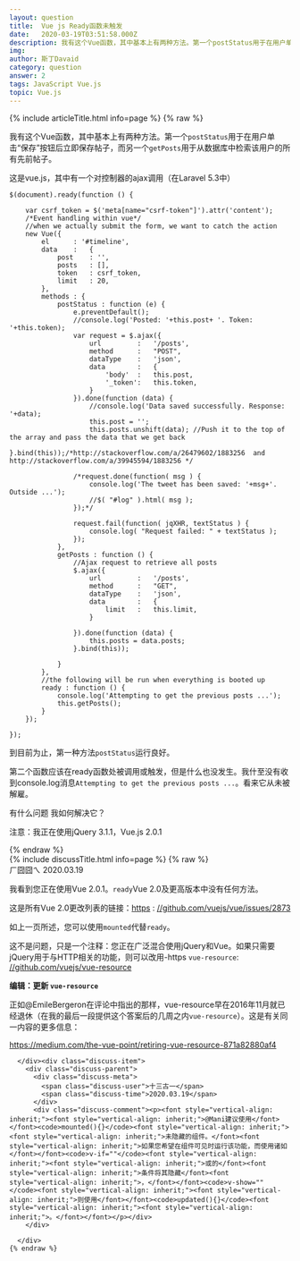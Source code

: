```yaml
---
layout: question
title:  Vue js Ready函数未触发
date:   2020-03-19T03:51:58.000Z
description: 我有这个Vue函数，其中基本上有两种方法。第一个postStatus用于在用户单击“保存”按钮后立即保存帖子，而另一个getPosts用于从数据库中检索该...
img: 
author: 斯丁Davaid
category: question
answer: 2
tags: JavaScript Vue.js
topic: Vue.js
---
```

<div class="article-root">
  <div class="article">
    {% include articleTitle.html info=page %}
    {% raw %}
    <div class="article-content"><p><font style="vertical-align: inherit;"><font style="vertical-align: inherit;">我有这个Vue函数，其中基本上有两种方法。</font><font style="vertical-align: inherit;">第一个</font></font><code>postStatus</code><font style="vertical-align: inherit;"><font style="vertical-align: inherit;">用于在用户单击“保存”按钮后立即保存帖子，而另一个</font></font><code>getPosts</code><font style="vertical-align: inherit;"><font style="vertical-align: inherit;">用于从数据库中检索该用户的所有先前帖子。</font></font></p>

<p><font style="vertical-align: inherit;"><font style="vertical-align: inherit;">这是vue.js，其中有一个对控制器的ajax调用（在Laravel 5.3中）</font></font></p>

<pre><code>$(document).ready(function () {<font></font>
<font></font>
    var csrf_token = $('meta[name="csrf-token"]').attr('content');<font></font>
    /*Event handling within vue*/<font></font>
    //when we actually submit the form, we want to catch the action<font></font>
    new Vue({<font></font>
        el      : '#timeline',<font></font>
        data    :   {<font></font>
            post    : '',<font></font>
            posts   : [],<font></font>
            token   : csrf_token,<font></font>
            limit   : 20,<font></font>
        },<font></font>
        methods : {<font></font>
            postStatus : function (e) {<font></font>
                e.preventDefault();<font></font>
                //console.log('Posted: '+this.post+ '. Token: '+this.token);<font></font>
                var request = $.ajax({<font></font>
                    url         :   '/posts',<font></font>
                    method      :   "POST",<font></font>
                    dataType    :   'json',<font></font>
                    data        :   {<font></font>
                        'body'  :   this.post,<font></font>
                        '_token':   this.token,<font></font>
                    }<font></font>
                }).done(function (data) {<font></font>
                    //console.log('Data saved successfully. Response: '+data);<font></font>
                    this.post = '';<font></font>
                    this.posts.unshift(data); //Push it to the top of the array and pass the data that we get back<font></font>
                }.bind(this));/*http://stackoverflow.com/a/26479602/1883256  and  http://stackoverflow.com/a/39945594/1883256 */<font></font>
<font></font>
                /*request.done(function( msg ) {<font></font>
                    console.log('The tweet has been saved: '+msg+'. Outside ...');<font></font>
                    //$( "#log" ).html( msg );<font></font>
                });*/<font></font>
<font></font>
                request.fail(function( jqXHR, textStatus ) {<font></font>
                    console.log( "Request failed: " + textStatus );<font></font>
                });<font></font>
            },<font></font>
            getPosts : function () {<font></font>
                //Ajax request to retrieve all posts<font></font>
                $.ajax({<font></font>
                    url         :   '/posts',<font></font>
                    method      :   "GET",<font></font>
                    dataType    :   'json',<font></font>
                    data        :   {<font></font>
                        limit   :   this.limit,<font></font>
                    }<font></font>
<font></font>
                }).done(function (data) {<font></font>
                    this.posts = data.posts;<font></font>
                }.bind(this));<font></font>
<font></font>
            }<font></font>
        },<font></font>
        //the following will be run when everything is booted up<font></font>
        ready : function () {<font></font>
            console.log('Attempting to get the previous posts ...');<font></font>
            this.getPosts();<font></font>
        }<font></font>
    });<font></font>
<font></font>
});<font></font>
</code></pre>

<p><font style="vertical-align: inherit;"><font style="vertical-align: inherit;">到目前为止，第一种方法</font></font><code>postStatus</code><font style="vertical-align: inherit;"><font style="vertical-align: inherit;">运行良好。</font></font></p>

<p><font style="vertical-align: inherit;"><font style="vertical-align: inherit;">第二个函数应该在ready函数处被调用或触发，但是什么也没发生。</font><font style="vertical-align: inherit;">我什至没有收到console.log消息</font></font><code>Attempting to get the previous posts ...</code><font style="vertical-align: inherit;"><font style="vertical-align: inherit;">。</font><font style="vertical-align: inherit;">看来它从未被解雇。</font></font></p>

<p><font style="vertical-align: inherit;"><font style="vertical-align: inherit;">有什么问题 </font><font style="vertical-align: inherit;">我如何解决它？</font></font></p>

<p><font style="vertical-align: inherit;"><font style="vertical-align: inherit;">注意：我正在使用jQuery 3.1.1，Vue.js 2.0.1</font></font></p></div>
    {% endraw %}
  </div>

  <div class="discuss-wrapper">
    {% include discussTitle.html info=page %}
    {% raw %}
    <div class="discuss-item">
        <div class="discuss-parent">
          <div class="discuss-meta">
            <span class="discuss-user">ㄏ囧囧ㄟ</span>
            <span class="discuss-time">2020.03.19</span>
          </div>
          <div class="discuss-comment"><p><font style="vertical-align: inherit;"><font style="vertical-align: inherit;">我看到您正在使用Vue 2.0.1。</font></font><code>ready</code><font style="vertical-align: inherit;"><font style="vertical-align: inherit;">Vue 2.0及更高版本中</font><font style="vertical-align: inherit;">没有任何</font><font style="vertical-align: inherit;">方法。</font></font></p>

<p><font style="vertical-align: inherit;"><font style="vertical-align: inherit;">这是所有Vue 2.0更改列表的链接：</font><a href="https://github.com/vuejs/vue/issues/2873" rel="noreferrer"><font style="vertical-align: inherit;">https</font></a><font style="vertical-align: inherit;"> : </font></font><a href="https://github.com/vuejs/vue/issues/2873" rel="noreferrer"><font style="vertical-align: inherit;"><font style="vertical-align: inherit;">//github.com/vuejs/vue/issues/2873</font></font></a></p>

<p><font style="vertical-align: inherit;"><font style="vertical-align: inherit;">如上一页所述，您可以使用</font></font><code>mounted</code><font style="vertical-align: inherit;"><font style="vertical-align: inherit;">代替</font></font><code>ready</code><font style="vertical-align: inherit;"><font style="vertical-align: inherit;">。</font></font></p>

<p><font style="vertical-align: inherit;"><font style="vertical-align: inherit;">这不是问题，只是一个注释：您正在广泛混合使用jQuery和Vue。</font><font style="vertical-align: inherit;">如果只需要jQuery用于与HTTP相关的功能，则可以改用-https </font></font><code>vue-resource</code><font style="vertical-align: inherit;"><font style="vertical-align: inherit;">: </font></font><a href="https://github.com/vuejs/vue-resource" rel="noreferrer"><font style="vertical-align: inherit;"><font style="vertical-align: inherit;">//github.com/vuejs/vue-resource</font></font></a></p>

<p><strong><font style="vertical-align: inherit;"><font style="vertical-align: inherit;">编辑：更新 </font></font><code>vue-resource</code></strong></p>

<p><font style="vertical-align: inherit;"><font style="vertical-align: inherit;">正如@EmileBergeron在评论中指出的那样，vue-resource早在2016年11月就已经退休（在我的最后一段提供这个答案后的几周之内</font></font><code>vue-resource</code><font style="vertical-align: inherit;"><font style="vertical-align: inherit;">）。</font><font style="vertical-align: inherit;">这是有关同一内容的更多信息：</font></font></p>

<p><a href="https://medium.com/the-vue-point/retiring-vue-resource-871a82880af4" rel="noreferrer"><font style="vertical-align: inherit;"><font style="vertical-align: inherit;">https://medium.com/the-vue-point/retiring-vue-resource-871a82880af4</font></font></a></p></div>
        </div>
        
      </div><div class="discuss-item">
        <div class="discuss-parent">
          <div class="discuss-meta">
            <span class="discuss-user">十三古一</span>
            <span class="discuss-time">2020.03.19</span>
          </div>
          <div class="discuss-comment"><p><font style="vertical-align: inherit;"><font style="vertical-align: inherit;">@Mani建议使用</font></font><code>mounted(){}</code><font style="vertical-align: inherit;"><font style="vertical-align: inherit;">未隐藏的组件。</font><font style="vertical-align: inherit;">如果您希望在组件可见时运行该功能，而使用诸如</font></font><code>v-if=""</code><font style="vertical-align: inherit;"><font style="vertical-align: inherit;">或的</font><font style="vertical-align: inherit;">条件将其隐藏</font><font style="vertical-align: inherit;">，</font></font><code>v-show=""</code><font style="vertical-align: inherit;"><font style="vertical-align: inherit;">则使用</font></font><code>updated(){}</code><font style="vertical-align: inherit;"><font style="vertical-align: inherit;">。</font></font></p></div>
        </div>
        
      </div>
    {% endraw %}
  </div>
<div>
